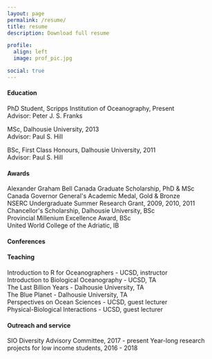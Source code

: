 ```yaml
---
layout: page
permalink: /resume/
title: resume
description: Download full resume

profile:
  align: left
  image: prof_pic.jpg

social: true
---
```


#### Education

PhD Student, Scripps Institution of Oceanography, Present <br>
Advisor: Peter J. S. Franks

MSc, Dalhousie University, 2013 <br>
Advisor: Paul S. Hill

BSc, First Class Honours, Dalhousie University, 2011 <br>
Advisor: Paul S. Hill


#### Awards
Alexander Graham Bell Canada Graduate Scholarship, PhD & MSc <br>
Canada Governor General's Academic Medal, Gold & Bronze <br>
NSERC Undergraduate Summer Research Grant, 2009, 2010, 2011 <br>
Chancellor's Scholarship, Dalhousie University, BSc <br>
Provincial Millenium Excellence Award, BSc <br>
United World College of the Adriatic, IB <br>


#### Conferences


#### Teaching
Introduction to R for Oceanographers - UCSD, instructor <br>
Introduction to Biological Oceanography - UCSD, TA <br>
The Last Billion Years - Dalhousie University, TA <br>
The Blue Planet - Dalhousie University, TA <br>
Perspectives on Ocean Sciences - UCSD, guest lecturer <br>
Physical-Biological Interactions - UCSD, guest lecturer <br>


#### Outreach and service
SIO Diversity Advisory Committee, 2017 - present
Year-long research projects for low income students, 2016 - 2018